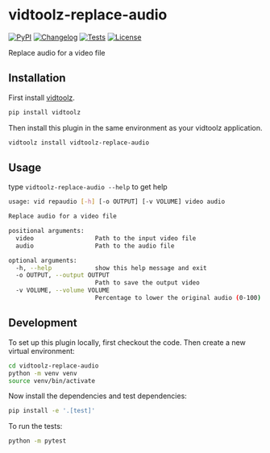 # vidtoolz-replace-audio

[![PyPI](https://img.shields.io/pypi/v/vidtoolz-replace-audio.svg)](https://pypi.org/project/vidtoolz-replace-audio/)
[![Changelog](https://img.shields.io/github/v/release/sukhbinder/vidtoolz-replace-audio?include_prereleases&label=changelog)](https://github.com/sukhbinder/vidtoolz-replace-audio/releases)
[![Tests](https://github.com/sukhbinder/vidtoolz-replace-audio/workflows/Test/badge.svg)](https://github.com/sukhbinder/vidtoolz-replace-audio/actions?query=workflow%3ATest)
[![License](https://img.shields.io/badge/license-Apache%202.0-blue.svg)](https://github.com/sukhbinder/vidtoolz-replace-audio/blob/main/LICENSE)

Replace audio for a video file

## Installation

First install [vidtoolz](https://github.com/sukhbinder/vidtoolz).

```bash
pip install vidtoolz
```

Then install this plugin in the same environment as your vidtoolz application.

```bash
vidtoolz install vidtoolz-replace-audio
```
## Usage

type ``vidtoolz-replace-audio --help`` to get help


```bash
usage: vid repaudio [-h] [-o OUTPUT] [-v VOLUME] video audio

Replace audio for a video file

positional arguments:
  video                 Path to the input video file
  audio                 Path to the audio file

optional arguments:
  -h, --help            show this help message and exit
  -o OUTPUT, --output OUTPUT
                        Path to save the output video
  -v VOLUME, --volume VOLUME
                        Percentage to lower the original audio (0-100)

```

## Development

To set up this plugin locally, first checkout the code. Then create a new virtual environment:
```bash
cd vidtoolz-replace-audio
python -m venv venv
source venv/bin/activate
```
Now install the dependencies and test dependencies:
```bash
pip install -e '.[test]'
```
To run the tests:
```bash
python -m pytest
```
